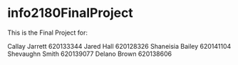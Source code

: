 # info2180FinalProject
This is the Final Project for:
 
Callay Jarrett 620133344
Jared Hall 620128326
Shaneisia Bailey 620141104
Shevaughn Smith 620139077
Delano Brown 620138606
